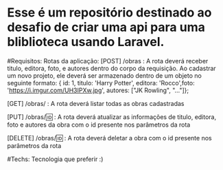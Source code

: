 # Esse é um repositório destinado ao desafio de criar uma api para uma bliblioteca usando Laravel.

#Requisitos:
Rotas da aplicação:
[POST] /obras : A rota deverá receber titulo, editora, foto, e autores dentro do corpo da requisição. Ao cadastrar um novo projeto, ele deverá ser armazenado dentro de um objeto no seguinte formato: { id: 1, titulo: 'Harry Potter', editora: 'Rocco',foto: 'https://i.imgur.com/UH3IPXw.jpg', autores: ["JK Rowling", "..."]};

[GET] /obras/ : A rota deverá listar todas as obras cadastradas

[PUT] /obras/🆔 : A rota deverá atualizar as informações de titulo, editora, foto e autores da obra com o id presente nos parâmetros da rota

[DELETE] /obras/🆔 : A rota deverá deletar a obra com o id presente nos parâmetros da rota

#Techs:
Tecnologia que preferir :)
